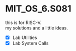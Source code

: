 # MIT_OS_6.S081
this is for RISC-V.  
my solutions and a little ideas.

- [x] Lab Utilities  
- [x] Lab System Calls
